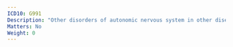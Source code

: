 ```yaml
---
ICD10: G991
Description: "Other disorders of autonomic nervous system in other diseases classified elsewhere"
Matters: No
Weight: 0
---
```

